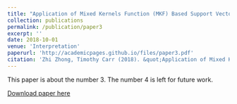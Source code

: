 ```yaml
---
title: "Application of Mixed Kernels Function (MKF) Based Support Vector Regression Model (SVR) for Porosity prediction in Jacksonburg-Stringtown filed, West Virginia, USA "
collection: publications
permalink: /publication/paper3
excerpt: ''
date: 2018-10-01
venue: 'Interpretation'
paperurl: 'http://academicpages.github.io/files/paper3.pdf'
citation: 'Zhi Zhong, Timothy Carr (2018). &quot;Application of Mixed Kernels Function (MKF) Based Support Vector Regression Model (SVR) for Porosity prediction in Jacksonburg-Stringtown filed, West Virginia, USA. &quot; <i>Interpretation</i>. (3).'
---
```

This paper is about the number 3. The number 4 is left for future work.

[Download paper here](http://academicpages.github.io/files/paper3.pdf)



